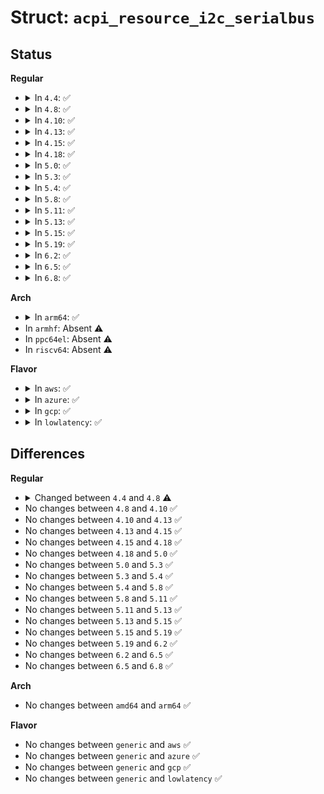 # Struct: <code>acpi_resource_i2c_serialbus</code>

## Status
<b>Regular</b>
<ul>
<li>
<details>
<summary>In <code>4.4</code>: ✅</summary>

```c
struct acpi_resource_i2c_serialbus {
    u8 revision_id;
    u8 type;
    u8 producer_consumer;
    u8 slave_mode;
    u8 type_revision_id;
    u16 type_data_length;
    u16 vendor_length;
    struct acpi_resource_source resource_source;
    u8 *vendor_data;
    u8 access_mode;
    u16 slave_address;
    u32 connection_speed;
};
```
</details>
</li>
<li>
<details>
<summary>In <code>4.8</code>: ✅</summary>

```c
struct acpi_resource_i2c_serialbus {
    u8 revision_id;
    u8 type;
    u8 producer_consumer;
    u8 slave_mode;
    u8 connection_sharing;
    u8 type_revision_id;
    u16 type_data_length;
    u16 vendor_length;
    struct acpi_resource_source resource_source;
    u8 *vendor_data;
    u8 access_mode;
    u16 slave_address;
    u32 connection_speed;
};
```
</details>
</li>
<li>
<details>
<summary>In <code>4.10</code>: ✅</summary>

```c
struct acpi_resource_i2c_serialbus {
    u8 revision_id;
    u8 type;
    u8 producer_consumer;
    u8 slave_mode;
    u8 connection_sharing;
    u8 type_revision_id;
    u16 type_data_length;
    u16 vendor_length;
    struct acpi_resource_source resource_source;
    u8 *vendor_data;
    u8 access_mode;
    u16 slave_address;
    u32 connection_speed;
};
```
</details>
</li>
<li>
<details>
<summary>In <code>4.13</code>: ✅</summary>

```c
struct acpi_resource_i2c_serialbus {
    u8 revision_id;
    u8 type;
    u8 producer_consumer;
    u8 slave_mode;
    u8 connection_sharing;
    u8 type_revision_id;
    u16 type_data_length;
    u16 vendor_length;
    struct acpi_resource_source resource_source;
    u8 *vendor_data;
    u8 access_mode;
    u16 slave_address;
    u32 connection_speed;
};
```
</details>
</li>
<li>
<details>
<summary>In <code>4.15</code>: ✅</summary>

```c
struct acpi_resource_i2c_serialbus {
    u8 revision_id;
    u8 type;
    u8 producer_consumer;
    u8 slave_mode;
    u8 connection_sharing;
    u8 type_revision_id;
    u16 type_data_length;
    u16 vendor_length;
    struct acpi_resource_source resource_source;
    u8 *vendor_data;
    u8 access_mode;
    u16 slave_address;
    u32 connection_speed;
};
```
</details>
</li>
<li>
<details>
<summary>In <code>4.18</code>: ✅</summary>

```c
struct acpi_resource_i2c_serialbus {
    u8 revision_id;
    u8 type;
    u8 producer_consumer;
    u8 slave_mode;
    u8 connection_sharing;
    u8 type_revision_id;
    u16 type_data_length;
    u16 vendor_length;
    struct acpi_resource_source resource_source;
    u8 *vendor_data;
    u8 access_mode;
    u16 slave_address;
    u32 connection_speed;
};
```
</details>
</li>
<li>
<details>
<summary>In <code>5.0</code>: ✅</summary>

```c
struct acpi_resource_i2c_serialbus {
    u8 revision_id;
    u8 type;
    u8 producer_consumer;
    u8 slave_mode;
    u8 connection_sharing;
    u8 type_revision_id;
    u16 type_data_length;
    u16 vendor_length;
    struct acpi_resource_source resource_source;
    u8 *vendor_data;
    u8 access_mode;
    u16 slave_address;
    u32 connection_speed;
};
```
</details>
</li>
<li>
<details>
<summary>In <code>5.3</code>: ✅</summary>

```c
struct acpi_resource_i2c_serialbus {
    u8 revision_id;
    u8 type;
    u8 producer_consumer;
    u8 slave_mode;
    u8 connection_sharing;
    u8 type_revision_id;
    u16 type_data_length;
    u16 vendor_length;
    struct acpi_resource_source resource_source;
    u8 *vendor_data;
    u8 access_mode;
    u16 slave_address;
    u32 connection_speed;
};
```
</details>
</li>
<li>
<details>
<summary>In <code>5.4</code>: ✅</summary>

```c
struct acpi_resource_i2c_serialbus {
    u8 revision_id;
    u8 type;
    u8 producer_consumer;
    u8 slave_mode;
    u8 connection_sharing;
    u8 type_revision_id;
    u16 type_data_length;
    u16 vendor_length;
    struct acpi_resource_source resource_source;
    u8 *vendor_data;
    u8 access_mode;
    u16 slave_address;
    u32 connection_speed;
};
```
</details>
</li>
<li>
<details>
<summary>In <code>5.8</code>: ✅</summary>

```c
struct acpi_resource_i2c_serialbus {
    u8 revision_id;
    u8 type;
    u8 producer_consumer;
    u8 slave_mode;
    u8 connection_sharing;
    u8 type_revision_id;
    u16 type_data_length;
    u16 vendor_length;
    struct acpi_resource_source resource_source;
    u8 *vendor_data;
    u8 access_mode;
    u16 slave_address;
    u32 connection_speed;
};
```
</details>
</li>
<li>
<details>
<summary>In <code>5.11</code>: ✅</summary>

```c
struct acpi_resource_i2c_serialbus {
    u8 revision_id;
    u8 type;
    u8 producer_consumer;
    u8 slave_mode;
    u8 connection_sharing;
    u8 type_revision_id;
    u16 type_data_length;
    u16 vendor_length;
    struct acpi_resource_source resource_source;
    u8 *vendor_data;
    u8 access_mode;
    u16 slave_address;
    u32 connection_speed;
};
```
</details>
</li>
<li>
<details>
<summary>In <code>5.13</code>: ✅</summary>

```c
struct acpi_resource_i2c_serialbus {
    u8 revision_id;
    u8 type;
    u8 producer_consumer;
    u8 slave_mode;
    u8 connection_sharing;
    u8 type_revision_id;
    u16 type_data_length;
    u16 vendor_length;
    struct acpi_resource_source resource_source;
    u8 *vendor_data;
    u8 access_mode;
    u16 slave_address;
    u32 connection_speed;
};
```
</details>
</li>
<li>
<details>
<summary>In <code>5.15</code>: ✅</summary>

```c
struct acpi_resource_i2c_serialbus {
    u8 revision_id;
    u8 type;
    u8 producer_consumer;
    u8 slave_mode;
    u8 connection_sharing;
    u8 type_revision_id;
    u16 type_data_length;
    u16 vendor_length;
    struct acpi_resource_source resource_source;
    u8 *vendor_data;
    u8 access_mode;
    u16 slave_address;
    u32 connection_speed;
};
```
</details>
</li>
<li>
<details>
<summary>In <code>5.19</code>: ✅</summary>

```c
struct acpi_resource_i2c_serialbus {
    u8 revision_id;
    u8 type;
    u8 producer_consumer;
    u8 slave_mode;
    u8 connection_sharing;
    u8 type_revision_id;
    u16 type_data_length;
    u16 vendor_length;
    struct acpi_resource_source resource_source;
    u8 *vendor_data;
    u8 access_mode;
    u16 slave_address;
    u32 connection_speed;
};
```
</details>
</li>
<li>
<details>
<summary>In <code>6.2</code>: ✅</summary>

```c
struct acpi_resource_i2c_serialbus {
    u8 revision_id;
    u8 type;
    u8 producer_consumer;
    u8 slave_mode;
    u8 connection_sharing;
    u8 type_revision_id;
    u16 type_data_length;
    u16 vendor_length;
    struct acpi_resource_source resource_source;
    u8 *vendor_data;
    u8 access_mode;
    u16 slave_address;
    u32 connection_speed;
};
```
</details>
</li>
<li>
<details>
<summary>In <code>6.5</code>: ✅</summary>

```c
struct acpi_resource_i2c_serialbus {
    u8 revision_id;
    u8 type;
    u8 producer_consumer;
    u8 slave_mode;
    u8 connection_sharing;
    u8 type_revision_id;
    u16 type_data_length;
    u16 vendor_length;
    struct acpi_resource_source resource_source;
    u8 *vendor_data;
    u8 access_mode;
    u16 slave_address;
    u32 connection_speed;
};
```
</details>
</li>
<li>
<details>
<summary>In <code>6.8</code>: ✅</summary>

```c
struct acpi_resource_i2c_serialbus {
    u8 revision_id;
    u8 type;
    u8 producer_consumer;
    u8 slave_mode;
    u8 connection_sharing;
    u8 type_revision_id;
    u16 type_data_length;
    u16 vendor_length;
    struct acpi_resource_source resource_source;
    u8 *vendor_data;
    u8 access_mode;
    u16 slave_address;
    u32 connection_speed;
};
```
</details>
</li>
</ul>
<b>Arch</b>
<ul>
<li>
<details>
<summary>In <code>arm64</code>: ✅</summary>

```c
struct acpi_resource_i2c_serialbus {
    u8 revision_id;
    u8 type;
    u8 producer_consumer;
    u8 slave_mode;
    u8 connection_sharing;
    u8 type_revision_id;
    u16 type_data_length;
    u16 vendor_length;
    struct acpi_resource_source resource_source;
    u8 *vendor_data;
    u8 access_mode;
    u16 slave_address;
    u32 connection_speed;
};
```
</details>
</li>
<li>
In <code>armhf</code>: Absent ⚠️
</li>
<li>
In <code>ppc64el</code>: Absent ⚠️
</li>
<li>
In <code>riscv64</code>: Absent ⚠️
</li>
</ul>
<b>Flavor</b>
<ul>
<li>
<details>
<summary>In <code>aws</code>: ✅</summary>

```c
struct acpi_resource_i2c_serialbus {
    u8 revision_id;
    u8 type;
    u8 producer_consumer;
    u8 slave_mode;
    u8 connection_sharing;
    u8 type_revision_id;
    u16 type_data_length;
    u16 vendor_length;
    struct acpi_resource_source resource_source;
    u8 *vendor_data;
    u8 access_mode;
    u16 slave_address;
    u32 connection_speed;
};
```
</details>
</li>
<li>
<details>
<summary>In <code>azure</code>: ✅</summary>

```c
struct acpi_resource_i2c_serialbus {
    u8 revision_id;
    u8 type;
    u8 producer_consumer;
    u8 slave_mode;
    u8 connection_sharing;
    u8 type_revision_id;
    u16 type_data_length;
    u16 vendor_length;
    struct acpi_resource_source resource_source;
    u8 *vendor_data;
    u8 access_mode;
    u16 slave_address;
    u32 connection_speed;
};
```
</details>
</li>
<li>
<details>
<summary>In <code>gcp</code>: ✅</summary>

```c
struct acpi_resource_i2c_serialbus {
    u8 revision_id;
    u8 type;
    u8 producer_consumer;
    u8 slave_mode;
    u8 connection_sharing;
    u8 type_revision_id;
    u16 type_data_length;
    u16 vendor_length;
    struct acpi_resource_source resource_source;
    u8 *vendor_data;
    u8 access_mode;
    u16 slave_address;
    u32 connection_speed;
};
```
</details>
</li>
<li>
<details>
<summary>In <code>lowlatency</code>: ✅</summary>

```c
struct acpi_resource_i2c_serialbus {
    u8 revision_id;
    u8 type;
    u8 producer_consumer;
    u8 slave_mode;
    u8 connection_sharing;
    u8 type_revision_id;
    u16 type_data_length;
    u16 vendor_length;
    struct acpi_resource_source resource_source;
    u8 *vendor_data;
    u8 access_mode;
    u16 slave_address;
    u32 connection_speed;
};
```
</details>
</li>
</ul>

## Differences
<b>Regular</b>
<ul>
<li>
<details>
<summary>Changed between <code>4.4</code> and <code>4.8</code> ⚠️</summary>
<ul>
<li>
<b>Field added. </b>
<code>u8 connection_sharing</code>
</li>
</ul>
</details>
</li>
<li>
No changes between <code>4.8</code> and <code>4.10</code> ✅
</li>
<li>
No changes between <code>4.10</code> and <code>4.13</code> ✅
</li>
<li>
No changes between <code>4.13</code> and <code>4.15</code> ✅
</li>
<li>
No changes between <code>4.15</code> and <code>4.18</code> ✅
</li>
<li>
No changes between <code>4.18</code> and <code>5.0</code> ✅
</li>
<li>
No changes between <code>5.0</code> and <code>5.3</code> ✅
</li>
<li>
No changes between <code>5.3</code> and <code>5.4</code> ✅
</li>
<li>
No changes between <code>5.4</code> and <code>5.8</code> ✅
</li>
<li>
No changes between <code>5.8</code> and <code>5.11</code> ✅
</li>
<li>
No changes between <code>5.11</code> and <code>5.13</code> ✅
</li>
<li>
No changes between <code>5.13</code> and <code>5.15</code> ✅
</li>
<li>
No changes between <code>5.15</code> and <code>5.19</code> ✅
</li>
<li>
No changes between <code>5.19</code> and <code>6.2</code> ✅
</li>
<li>
No changes between <code>6.2</code> and <code>6.5</code> ✅
</li>
<li>
No changes between <code>6.5</code> and <code>6.8</code> ✅
</li>
</ul>
<b>Arch</b>
<ul>
<li>
No changes between <code>amd64</code> and <code>arm64</code> ✅
</li>
</ul>
<b>Flavor</b>
<ul>
<li>
No changes between <code>generic</code> and <code>aws</code> ✅
</li>
<li>
No changes between <code>generic</code> and <code>azure</code> ✅
</li>
<li>
No changes between <code>generic</code> and <code>gcp</code> ✅
</li>
<li>
No changes between <code>generic</code> and <code>lowlatency</code> ✅
</li>
</ul>
